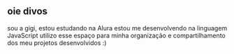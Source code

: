## oie divos
sou a gigi, estou estudando na Alura
estou me desenvolvendo na linguagem JavaScript
utilizo esse espaço para minha organização e compartilhamento dos meu projetos desenvolvidos :) 
